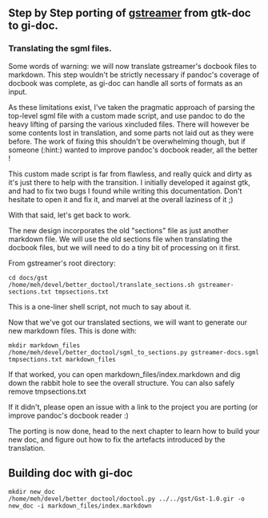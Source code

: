 ## Step by Step porting of [gstreamer](http://gstreamer.freedesktop.org/) from gtk-doc to gi-doc.

### Translating the sgml files.

Some words of warning: we will now translate gstreamer's docbook files to markdown. This step wouldn't be strictly necessary if pandoc's
coverage of docbook was complete, as gi-doc can handle all sorts of formats as an input.

As these limitations exist, I've taken the pragmatic approach of parsing the top-level sgml file with a custom made script, and use pandoc
to do the heavy lifting of parsing the various xincluded files. There will however be some contents lost in translation, and some parts
not laid out as they were before. The work of fixing this shouldn't be overwhelming though, but if someone (:hint:) wanted to improve
pandoc's docbook reader, all the better !

This custom made script is far from flawless, and really quick and dirty as it's just there to help with the transition. I initially
developed it against gtk, and had to fix two bugs I found while writing this documentation. Don't hesitate to open it and fix it,
and marvel at the overall laziness of it ;)

With that said, let's get back to work.

The new design incorporates the old "sections" file as just another markdown file. We will use the old
sections file when translating the docbook files, but we will need to do a tiny bit of processing on it first.

From gstreamer's root directory:

```shell
cd docs/gst
/home/meh/devel/better_doctool/translate_sections.sh gstreamer-sections.txt tmpsections.txt
```

This is a one-liner shell script, not much to say about it.

Now that we've got our translated sections, we will want to generate our new markdown files. This is done with:

```shell
mkdir markdown_files
/home/meh/devel/better_doctool/sgml_to_sections.py gstreamer-docs.sgml tmpsections.txt markdown_files
```

If that worked, you can open markdown_files/index.markdown and dig down the rabbit hole to see the
overall structure. You can also safely remove tmpsections.txt

If it didn't, please open an issue with a link to the project you are porting (or improve pandoc's docbook reader :)

The porting is now done, head to the next chapter to learn how to build your new doc, and figure out how to
fix the artefacts introduced by the translation.

## Building doc with gi-doc

```shell
mkdir new_doc
/home/meh/devel/better_doctool/doctool.py ../../gst/Gst-1.0.gir -o new_doc -i markdown_files/index.markdown
```
